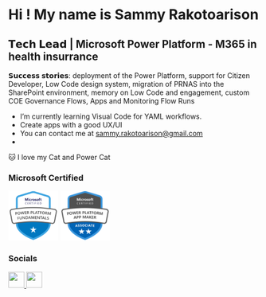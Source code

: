 Hi ! My name is Sammy Rakotoarison
==========================================================================================================================================

𝗧𝗲𝗰𝗵 𝗟𝗲𝗮𝗱 | Microsoft Power Platform - M365 in health insurrance 
------------------------

𝗦𝘂𝗰𝗰𝗲𝘀𝘀 𝘀𝘁𝗼𝗿𝗶𝗲𝘀: deployment of the Power Platform, support for Citizen Developer, Low Code design system, migration of PRNAS into the SharePoint environment, memory on Low Code and engagement, custom COE Governance Flows, Apps and Monitoring Flow Runs

* I’m currently learning Visual Code for YAML workflows.
* Create apps with a good UX/UI
* You can contact me at [sammy.rakotoarison@gmail.com](mailto:sammy.rakotoarison@gmail.com)
* 
🐱 I love my Cat and Power Cat

### Microsoft Certified


 <img src="https://github.com/srakotoarison/image/blob/main/PL900.png" width="100" height="100" />  <img src="https://github.com/srakotoarison/image/blob/main/PL100.png" width="100" height="100" /> 



### Socials

<p align="left"> <a href="https://www.github.com/srakotoarison" target="_blank" rel="noreferrer"> <picture> <source media="(prefers-color-scheme: dark)" srcset="https://raw.githubusercontent.com/danielcranney/readme-generator/main/public/icons/socials/github-dark.svg" /> <source media="(prefers-color-scheme: light)" srcset="https://raw.githubusercontent.com/danielcranney/readme-generator/main/public/icons/socials/github.svg" /> <img src="https://raw.githubusercontent.com/danielcranney/readme-generator/main/public/icons/socials/github.svg" width="32" height="32" /> </picture> </a> <a href="https://www.linkedin.com/in/sammy-rakotoarison" target="_blank" rel="noreferrer"> <picture> <source media="(prefers-color-scheme: dark)" srcset="https://raw.githubusercontent.com/danielcranney/readme-generator/main/public/icons/socials/linkedin-dark.svg" /> <source media="(prefers-color-scheme: light)" srcset="https://raw.githubusercontent.com/danielcranney/readme-generator/main/public/icons/socials/linkedin.svg" /> <img src="https://raw.githubusercontent.com/danielcranney/readme-generator/main/public/icons/socials/linkedin.svg" width="32" height="32" /> </picture> </a></p>



